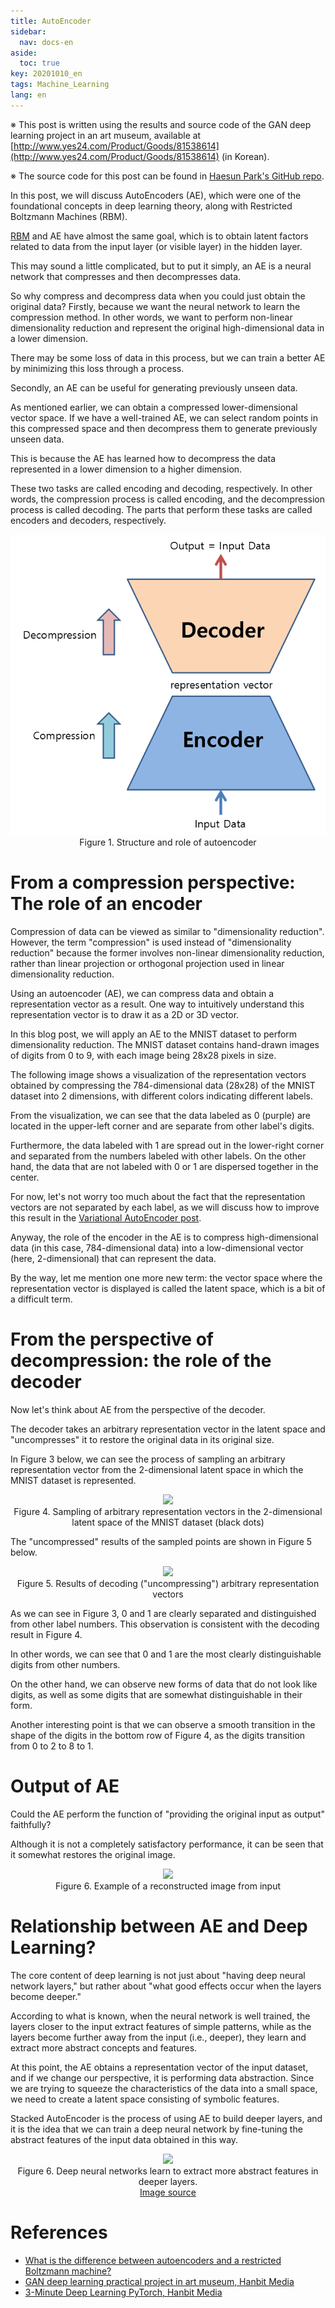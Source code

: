 ```yaml
---
title: AutoEncoder
sidebar:
  nav: docs-en
aside:
  toc: true
key: 20201010_en
tags: Machine_Learning
lang: en
---
```


※ This post is written using the results and source code of the GAN deep learning project in an art museum, available at [http://www.yes24.com/Product/Goods/81538614](http://www.yes24.com/Product/Goods/81538614) (in Korean).

※ The source code for this post can be found in [Haesun Park's GitHub repo](https://github.com/rickiepark/GDL_code).

In this post, we will discuss AutoEncoders (AE), which were one of the foundational concepts in deep learning theory, along with Restricted Boltzmann Machines (RBM).

[RBM](https://angeloyeo.github.io/2020/10/02/RBM_en.html) and AE have almost the same goal, which is to obtain latent factors related to data from the input layer (or visible layer) in the hidden layer.

This may sound a little complicated, but to put it simply, an AE is a neural network that compresses and then decompresses data.

So why compress and decompress data when you could just obtain the original data? Firstly, because we want the neural network to learn the compression method. In other words, we want to perform non-linear dimensionality reduction and represent the original high-dimensional data in a lower dimension.

There may be some loss of data in this process, but we can train a better AE by minimizing this loss through a process.

Secondly, an AE can be useful for generating previously unseen data.

As mentioned earlier, we can obtain a compressed lower-dimensional vector space. If we have a well-trained AE, we can select random points in this compressed space and then decompress them to generate previously unseen data.

This is because the AE has learned how to decompress the data represented in a lower dimension to a higher dimension.

These two tasks are called encoding and decoding, respectively. In other words, the compression process is called encoding, and the decompression process is called decoding. The parts that perform these tasks are called encoders and decoders, respectively.

<p align ="center">
  <img src = "https://raw.githubusercontent.com/angeloyeo/angeloyeo.github.io/master/pics/2020-10-10-autoencoder/pic1_en.png">
  <br>
  Figure 1. Structure and role of autoencoder
</p>

# From a compression perspective: The role of an encoder

Compression of data can be viewed as similar to "dimensionality reduction". However, the term "compression" is used instead of "dimensionality reduction" because the former involves non-linear dimensionality reduction, rather than linear projection or orthogonal projection used in linear dimensionality reduction.

Using an autoencoder (AE), we can compress data and obtain a representation vector as a result. One way to intuitively understand this representation vector is to draw it as a 2D or 3D vector.

In this blog post, we will apply an AE to the MNIST dataset to perform dimensionality reduction. The MNIST dataset contains hand-drawn images of digits from 0 to 9, with each image being 28x28 pixels in size.

The following image shows a visualization of the representation vectors obtained by compressing the 784-dimensional data (28x28) of the MNIST dataset into 2 dimensions, with different colors indicating different labels.

From the visualization, we can see that the data labeled as 0 (purple) are located in the upper-left corner and are separate from other label's digits.

Furthermore, the data labeled with 1 are spread out in the lower-right corner and separated from the numbers labeled with other labels. On the other hand, the data that are not labeled with 0 or 1 are dispersed together in the center.

For now, let's not worry too much about the fact that the representation vectors are not separated by each label, as we will discuss how to improve this result in the [Variational AutoEncoder post](https://angeloyeo.github.io/2020/10/11/VAE_en.html).

Anyway, the role of the encoder in the AE is to compress high-dimensional data (in this case, 784-dimensional data) into a low-dimensional vector (here, 2-dimensional) that can represent the data.

By the way, let me mention one more new term: the vector space where the representation vector is displayed is called the latent space, which is a bit of a difficult term.

# From the perspective of decompression: the role of the decoder

Now let's think about AE from the perspective of the decoder.

The decoder takes an arbitrary representation vector in the latent space and "uncompresses" it to restore the original data in its original size.

In Figure 3 below, we can see the process of sampling an arbitrary representation vector from the 2-dimensional latent space in which the MNIST dataset is represented.

<p align ="center">
  <img src = "https://raw.githubusercontent.com/angeloyeo/angeloyeo.github.io/master/pics/2020-10-10-autoencoder/pic4.png">
  <br>
  Figure 4. Sampling of arbitrary representation vectors in the 2-dimensional latent space of the MNIST dataset (black dots)
</p>

The "uncompressed" results of the sampled points are shown in Figure 5 below.

<p align ="center">
  <img src = "https://raw.githubusercontent.com/angeloyeo/angeloyeo.github.io/master/pics/2020-10-10-autoencoder/pic5.png">
  <br>
  Figure 5. Results of decoding ("uncompressing") arbitrary representation vectors
</p>

As we can see in Figure 3, 0 and 1 are clearly separated and distinguished from other label numbers. This observation is consistent with the decoding result in Figure 4.

In other words, we can see that 0 and 1 are the most clearly distinguishable digits from other numbers.

On the other hand, we can observe new forms of data that do not look like digits, as well as some digits that are somewhat distinguishable in their form.

Another interesting point is that we can observe a smooth transition in the shape of the digits in the bottom row of Figure 4, as the digits transition from 0 to 2 to 8 to 1.

# Output of AE

Could the AE perform the function of "providing the original input as output" faithfully?

Although it is not a completely satisfactory performance, it can be seen that it somewhat restores the original image.

<p align ="center">
  <img src = "https://raw.githubusercontent.com/angeloyeo/angeloyeo.github.io/master/pics/2020-10-10-autoencoder/pic6.png">
  <br>
  Figure 6. Example of a reconstructed image from input
</p>

# Relationship between AE and Deep Learning?

The core content of deep learning is not just about "having deep neural network layers," but rather about "what good effects occur when the layers become deeper."

According to what is known, when the neural network is well trained, the layers closer to the input extract features of simple patterns, while as the layers become further away from the input (i.e., deeper), they learn and extract more abstract concepts and features.

At this point, the AE obtains a representation vector of the input dataset, and if we change our perspective, it is performing data abstraction. Since we are trying to squeeze the characteristics of the data into a small space, we need to create a latent space consisting of symbolic features.

Stacked AutoEncoder is the process of using AE to build deeper layers, and it is the idea that we can train a deep neural network by fine-tuning the abstract features of the input data obtained in this way.

<p align = "center">
  <img src = "https://image.slidesharecdn.com/introductiontodeeplearning-160507133124/95/deep-learning-towards-general-artificial-intelligence-20-638.jpg?cb=1462627908">
  <br>
  Figure 6. Deep neural networks learn to extract more abstract features in deeper layers.
  <br>
  <a href = "https://www.slideshare.net/RukshanBatuwita/deep-learning-towards-general-artificial-intelligence"> Image source </a>
</p>

# References

* [What is the difference between autoencoders and a restricted Boltzmann machine?](https://www.quora.com/What-is-the-difference-between-autoencoders-and-a-restricted-Boltzmann-machine)
* [GAN deep learning practical project in art museum, Hanbit Media](http://www.yes24.com/Product/Goods/81538614)
* [3-Minute Deep Learning PyTorch, Hanbit Media](http://www.yes24.com/Product/Goods/84768168)